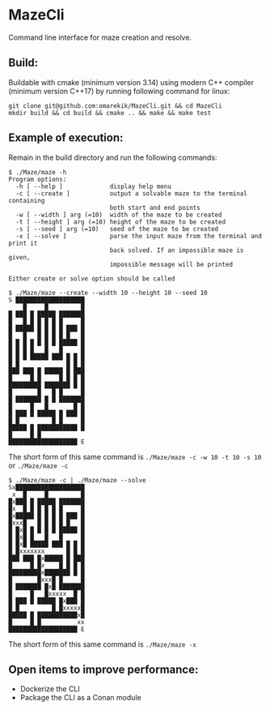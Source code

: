 # MazeCli
Command line interface for maze creation and resolve.
## Build:
Buildable with cmake (minimum version 3.14) using modern C++ compiler (minimum version C++17) by running following command for linux:
```
git clone git@github.com:omarekik/MazeCli.git && cd MazeCli
mkdir build && cd build && cmake .. && make && make test
```
## Example of execution:
Remain in the build directory and run the following commands:
```console
$ ./Maze/maze -h
Program options:
  -h [ --help ]             display help menu
  -c [ --create ]           output a solvable maze to the terminal containing 
                            both start and end points
  -w [ --width ] arg (=10)  width of the maze to be created
  -t [ --height ] arg (=10) height of the maze to be created
  -s [ --seed ] arg (=10)   seed of the maze to be created
  -x [ --solve ]            parse the input maze from the terminal and print it
                            back solved. If an impossible maze is given, 
                            impossible message will be printed

Either create or solve option should be called
```

```console
$ ./Maze/maze --create --width 10 --height 10 --seed 10
S ███████████████████
    █     █         █
█ ███ █ █████ ███████
█   █ █ █ █ █ █     █
█ █████ █ █ █ █ ███ █
█   █   █ █ █ █ █   █
█ █ █ █ █ █ █ █████ █
█ █ █ █   █   █     █
█ █ █ █████ ███ █ █ █
█ █             █ █ █
███ ███ █ █████ █ ███
█     █ █     █ █ █ █
█████████ ███████ █ █
█       █   █ █     █
█ ███████ █ █ ███████
█     █   █       █ █
█ ███ █ █████ █ ███ █
█ █         █ █     █
█████ █ ███████████ █
█     █ █
███████████████████ E
```
The short form of this same command is `./Maze/maze -c -w 10 -t 10 -s 10` or `./Maze/maze -c`

```console
$ ./Maze/maze -c | ./Maze/maze --solve
Sx███████████████████
 x  █     █         █
█x███ █ █████ ███████
█x  █ █ █ █ █ █     █
█x█████ █ █ █ █ ███ █
█xxx█   █ █ █ █ █   █
█ █x█ █ █ █ █ █████ █
█ █x█ █   █   █     █
█ █x█ █████ ███ █ █ █
█ █xxxxxxx      █ █ █
███ ███ █x█████ █ ███
█     █ █x    █ █ █ █
█████████x███████ █ █
█       █xxx█ █     █
█ ███████ █x█ ███████
█     █   █xxxxx  █ █
█ ███ █ █████ █x███ █
█ █         █ █xxxxx█
█████ █ ███████████x█
█     █ █          xx
███████████████████ E
```
The short form of this same command is `./Maze/maze -x`

## Open items to improve performance:

* Dockerize the CLI
* Package the CLI as a Conan module
